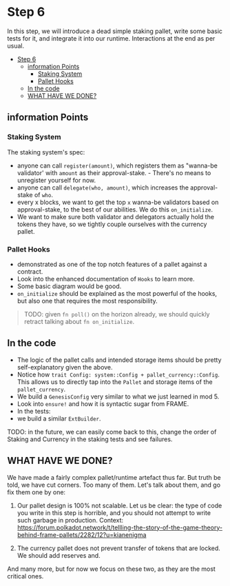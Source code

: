 # Step 6

In this step, we will introduce a dead simple staking pallet, write some basic tests for it, and
integrate it into our runtime. Interactions at the end as per usual.

- [Step 6](#step-6)
	- [information Points](#information-points)
		- [Staking System](#staking-system)
		- [Pallet Hooks](#pallet-hooks)
	- [In the code](#in-the-code)
	- [WHAT HAVE WE DONE?](#what-have-we-done)

## information Points


### Staking System

The staking system's spec:
- anyone can call `register(amount)`, which registers them as "wanna-be validator' with `amount` as
	their approval-stake. - There's no means to unregister yourself for now.
- anyone can call `delegate(who, amount)`, which increases the approval-stake of `who`.
- every x blocks, we want to get the top `x` wanna-be validators based on approval-stake, to the
  best of our abilities. We do this `on_initialize`.
- We want to make sure both validator and delegators actually hold the tokens they have, so we
  tightly couple ourselves with the currency pallet.

### Pallet Hooks

- demonstrated as one of the top notch features of a pallet against a contract.
- Look into the enhanced documentation of `Hooks` to learn more.
- Some basic diagram would be good.
- `on_initialize` should be explained as the most powerful of the hooks, but also one that requires
  the most responsibility.

> TODO: given `fn poll()` on the horizon already, we should quickly retract talking about `fn
> on_initialize`.

## In the code

- The logic of the pallet calls and intended storage items should be pretty self-explanatory given
  the above.
- Notice how `trait Config: system::Config + pallet_currency::Config`. This allows us to directly
  tap into the `Pallet` and storage items of the `pallet_currency`.
- We build a `GenesisConfig` very similar to what we just learned in mod 5.
- Look into `ensure!` and how it is syntactic sugar from FRAME.
- In the tests:
- we build a similar `ExtBuilder`.


TODO: in the future, we can easily come back to this, change the order of Staking and Currency in
the staking tests and see failures.


## WHAT HAVE WE DONE?

We have made a fairly complex pallet/runtime artefact thus far. But truth be told, we have cut
corners. Too many of them. Let's talk about them, and go fix them one by one:

1. Our pallet design is 100% not scalable. Let us be clear: the type of code you write in this step
   is horrible, and you should not attempt to write such garbage in production. Context:
   https://forum.polkadot.network/t/tellling-the-story-of-the-game-theory-behind-frame-pallets/2282/12?u=kianenigma

2. The currency pallet does not prevent transfer of tokens that are locked. We should add reserves
   and.

And many more, but for now we focus on these two, as they are the most critical ones.
